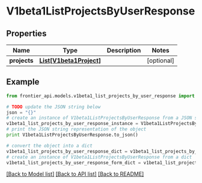 # V1beta1ListProjectsByUserResponse


## Properties
Name | Type | Description | Notes
------------ | ------------- | ------------- | -------------
**projects** | [**List[V1beta1Project]**](V1beta1Project.md) |  | [optional] 

## Example

```python
from frontier_api.models.v1beta1_list_projects_by_user_response import V1beta1ListProjectsByUserResponse

# TODO update the JSON string below
json = "{}"
# create an instance of V1beta1ListProjectsByUserResponse from a JSON string
v1beta1_list_projects_by_user_response_instance = V1beta1ListProjectsByUserResponse.from_json(json)
# print the JSON string representation of the object
print V1beta1ListProjectsByUserResponse.to_json()

# convert the object into a dict
v1beta1_list_projects_by_user_response_dict = v1beta1_list_projects_by_user_response_instance.to_dict()
# create an instance of V1beta1ListProjectsByUserResponse from a dict
v1beta1_list_projects_by_user_response_form_dict = v1beta1_list_projects_by_user_response.from_dict(v1beta1_list_projects_by_user_response_dict)
```
[[Back to Model list]](../README.md#documentation-for-models) [[Back to API list]](../README.md#documentation-for-api-endpoints) [[Back to README]](../README.md)


